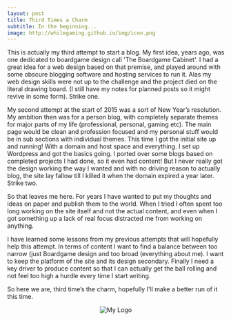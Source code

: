 ```yaml
---
layout: post
title: Third Times a Charm
subtitle: In the beginning...
image: http://whilegaming.github.io/img/icon.png
---
```


This is actually my third attempt to start a blog. My first idea, years ago, was one dedicated to boardgame design call 'The Boardgame Cabinet'. I had a great idea for a web design based on that premise, and played around with some obscure blogging software and hosting services to run it. Alas my web design skills were not up to the challenge and the project died on the literal drawing board. (I still have my notes for planned posts so it might revive in some form). Strike one.

My second attempt at the start of 2015 was a sort of New Year’s resolution. My ambition then was for a person blog, with completely separate themes for major parts of my life (professional, personal, gaming etc). The main page would be clean and profession focused and my personal stuff would be in sub sections with individual themes. This time I got the initial site up and running! With a domain and host space and everything. I set up Wordpress and got the basics going. I ported over some blogs based on completed projects I had done, so it even had content! But I never really got the design working the way I wanted and with no driving reason to actually blog, the site lay fallow till I killed it when the domain expired a year later. Strike two.

So that leaves me here. For years I have wanted to put my thoughts and ideas on paper and publish them to the world. When I tried I often spent too long working on the site itself and not the actual content, and even when I got something up a lack of real focus distracted me from working on anything.

I have learned some lessons from my previous attempts that will hopefully help this attempt. In terms of content I want to find a balance between too narrow (just Boardgame design and too broad (everything about me). I want to keep the platform of the site and its design secondary. Finally I need a key driver to produce content so that I can actually get the ball rolling and not feel too high a hurdle every time I start writing.

So here we are, third time’s the charm, hopefully I'll make a better run of it this time.

<p align="center">
  <img src="http://whilegaming.github.io/img/icon.png" alt="My Logo"/>
</p>

